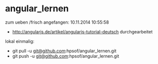 angular_lernen
==============

zum ueben /frisch angefangen: 10.11.2014 10:55:58
- http://angularjs.de/artikel/angularjs-tutorial-deutsch durchgearbeitet


lokal einmalig:
- git pull -u  git@github.com:hpsof/angular_lernen.git
- git push -u  git@github.com:hpsof/angular_lernen.git

